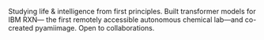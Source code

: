 Studying life & intelligence from first principles. Built transformer models for IBM RXN— the first remotely accessible autonomous chemical lab—and co-created pyamiimage. Open to collaborations.

